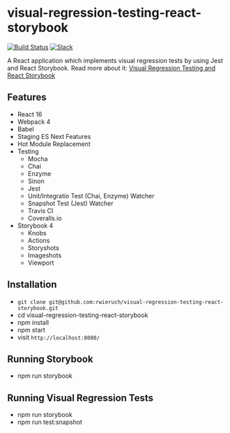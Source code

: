 # visual-regression-testing-react-storybook

[![Build Status](https://travis-ci.org/rwieruch/visual-regression-testing-react-storybook.svg?branch=master)](https://travis-ci.org/rwieruch/visual-regression-testing-react-storybook) [![Slack](https://slack-the-road-to-learn-react.wieruch.com/badge.svg)](https://slack-the-road-to-learn-react.wieruch.com/)

A React application which implements visual regression tests by using Jest and React Storybook. Read more about it: [Visual Regression Testing and React Storybook](https://www.robinwieruch.de/visual-regression-testing-react-storybook/)

## Features

* React 16
* Webpack 4
* Babel
* Staging ES Next Features
* Hot Module Replacement
* Testing
  * Mocha
  * Chai
  * Enzyme
  * Sinon
  * Jest
  * Unit/Integratio Test (Chai, Enzyme) Watcher
  * Snapshot Test (Jest) Watcher
  * Travis CI
  * Coveralls.io
* Storybook 4
  * Knobs
  * Actions
  * Storyshots
  * Imageshots
  * Viewport

## Installation

* `git clone git@github.com:rwieruch/visual-regression-testing-react-storybook.git`
* cd visual-regression-testing-react-storybook
* npm install
* npm start
* visit `http://localhost:8080/`

## Running Storybook

* npm run storybook

## Running Visual Regression Tests

* npm run storybook
* npm run test:snapshot
